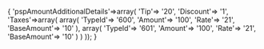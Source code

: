 {
    'pspAmountAdditionalDetails'=>array(
		'Tip'=> '20',
		'Discount'=> '1',
		'Taxes'=>array(
			array(
				'TypeId'=> '600',
				'Amount'=> '100',
				'Rate'=> '21',
				'BaseAmount'=> '10'
			),
			array(
				'TypeId'=> '601',
				'Amount'=> '100',
				'Rate'=> '21',
				'BaseAmount'=> '10'
			)
		)
	));
}